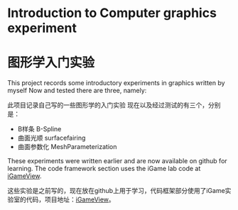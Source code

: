 # Introduction to Computer graphics experiment
# 图形学入门实验
This project records some introductory experiments in graphics written by myself
Now and tested there are three, namely:

此项目记录自己写的一些图形学的入门实验
现在以及经过测试的有三个，分别是：
- B样条 B-Spline
- 曲面光顺 surfacefairing
- 曲面参数化 MeshParameterization

These experiments were written earlier and are now available on github for learning. The code framework section uses the iGame lab code at [iGameView](https://github.com/iGame-Lab/iGameView.git).

这些实验是之前写的，现在放在github上用于学习，代码框架部分使用了iGame实验室的代码，项目地址：[iGameView](https://github.com/iGame-Lab/iGameView.git)。
